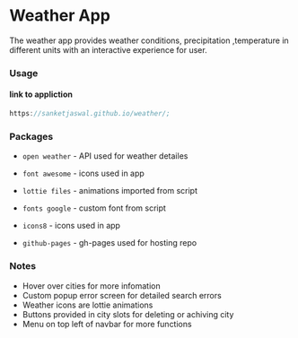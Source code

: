 # Weather App

The weather app provides weather conditions, precipitation ,temperature in different units with an interactive experience for user. 

### Usage
#### link to appliction

```js
https://sanketjaswal.github.io/weather/;
```

### Packages

* `open weather` - API used for weather detailes

* `font awesome` - icons used in app

* `lottie files` - animations imported from script

* `fonts google` - custom font from script 

* `icons8` - icons used in app

* `github-pages` - gh-pages used for hosting repo


### Notes

* Hover over cities for more infomation
* Custom popup error screen for detailed search errors
* Weather icons are lottie animations
* Buttons provided in city slots for deleting or achiving city
* Menu on top left of navbar for more functions